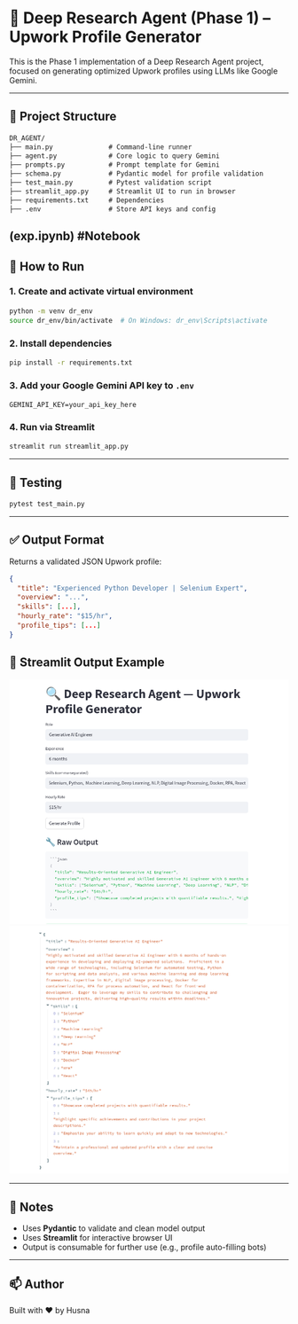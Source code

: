 # 🧠 Deep Research Agent (Phase 1) – Upwork Profile Generator

This is the Phase 1 implementation of a Deep Research Agent project, focused on generating optimized Upwork profiles using LLMs like Google Gemini.

---

## 📁 Project Structure

```
DR_AGENT/
├── main.py              # Command-line runner
├── agent.py             # Core logic to query Gemini
├── prompts.py           # Prompt template for Gemini
├── schema.py            # Pydantic model for profile validation
├── test_main.py         # Pytest validation script
├── streamlit_app.py     # Streamlit UI to run in browser
├── requirements.txt     # Dependencies
├── .env                 # Store API keys and config
```
(exp.ipynb) #Notebook
---

## 🚀 How to Run

### 1. Create and activate virtual environment
```bash
python -m venv dr_env
source dr_env/bin/activate  # On Windows: dr_env\Scripts\activate
```

### 2. Install dependencies
```bash
pip install -r requirements.txt
```

### 3. Add your Google Gemini API key to `.env`
```
GEMINI_API_KEY=your_api_key_here
```

### 4. Run via Streamlit
```bash
streamlit run streamlit_app.py
```

---

## 🧪 Testing

```bash
pytest test_main.py
```

---

## ✅ Output Format

Returns a validated JSON Upwork profile:
```json
{
  "title": "Experienced Python Developer | Selenium Expert",
  "overview": "...",
  "skills": [...],
  "hourly_rate": "$15/hr",
  "profile_tips": [...]
}
```

## 📸 Streamlit Output Example

![Streamlit Screenshot](ss1.png)
![Streamlit Screenshot](ss2.png)

---

## 📌 Notes

- Uses **Pydantic** to validate and clean model output
- Uses **Streamlit** for interactive browser UI
- Output is consumable for further use (e.g., profile auto-filling bots)

---

## 📫 Author

Built with ❤️ by Husna
